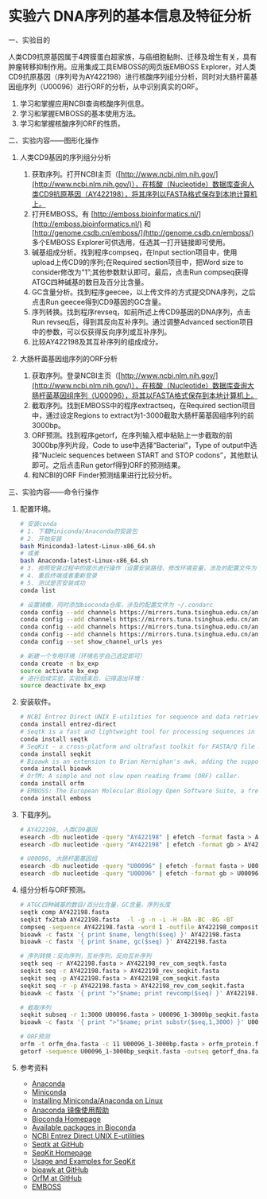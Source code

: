# 实验六 DNA序列的基本信息及特征分析

一、实验目的

人类CD9抗原基因属于4跨膜蛋白超家族，与癌细胞黏附、迁移及增生有关，具有肿瘤转移抑制作用。应用集成工具EMBOSS的网页版EMBOSS Explorer，对人类CD9抗原基因（序列号为AY422198）进行核酸序列组分分析，同时对大肠杆菌基因组序列（U00096）进行ORF的分析，从中识别真实的ORF。

1. 学习和掌握应用NCBI查询核酸序列信息。
2. 学习和掌握EMBOSS的基本使用方法。
3. 学习和掌握核酸序列ORF的性质。

二、实验内容——图形化操作

1. 人类CD9基因的序列组分分析
     1. 获取序列。打开NCBI主页（[http://www.ncbi.nlm.nih.gov/](http://www.ncbi.nlm.nih.gov/)），在核酸（Nucleotide）数据库查询人类CD9抗原基因（AY422198），将其序列以FASTA格式保存到本地计算机上。
     2. 打开EMBOSS。有 [http://emboss.bioinformatics.nl/](http://emboss.bioinformatics.nl/) 和 [http://genome.csdb.cn/emboss/](http://genome.csdb.cn/emboss/) 多个EMBOSS Explorer可供选用，任选其一打开链接即可使用。
     3. 碱基组成分析。找到程序compseq，在Input section项目中，使用upload上传CD9的序列;在Required section项目中，把Word size to consider修改为“1”;其他参数默认即可。最后，点击Run compseq获得ATGC四种碱基的数目及百分比含量。
     4. GC含量分析。找到程序geecee，以上传文件的方式提交DNA序列，之后点击Run geecee得到CD9基因的GC含量。
     5. 序列转换。找到程序revseq，如前所述上传CD9基因的DNA序列，点击Run revseq后，得到其反向互补序列。通过调整Advanced section项目中的参数，可以仅获得反向序列或互补序列。
     6. 比较AY422198及其互补序列的组成成分。

2. 大肠杆菌基因组序列的ORF分析
     1. 获取序列。登录NCBI主页（[http://www.ncbi.nlm.nih.gov/](http://www.ncbi.nlm.nih.gov/)），在核酸（Nucleotide）数据库查询大肠杆菌基因组序列（U00096），将其以FASTA格式保存到本地计算机上。
     2. 截取序列。找到EMBOSS中的程序extractseq，在Required section项目中，通过设定Regions to extract为1-3000截取大肠杆菌基因组序列的前3000bp。
     3. ORF预测。找到程序getorf，在序列输入框中粘贴上一步截取的前3000bp序列片段，Code to use中选择“Bacterial”，Type of output中选择“Nucleic sequences between START and STOP codons”，其他默认即可。之后点击Run getorf得到ORF的预测结果。
     4. 和NCBI的ORF Finder预测结果进行比较分析。

三、实验内容——命令行操作

1. 配置环境。

   ```bash
   # 安装conda
   # 1. 下载Miniconda/Anaconda的安装包
   # 2. 开始安装
   bash Miniconda3-latest-Linux-x86_64.sh
   # 或者
   bash Anaconda-latest-Linux-x86_64.sh
   # 3. 按照安装过程中的提示进行操作（设置安装路径、修改环境变量，涉及的配置文件为 ~/.bashrc）
   # 4. 重启终端或者重新登录
   # 5. 测试是否安装成功
   conda list
   
   # 设置镜像，同时添加bioconda仓库，涉及的配置文件为 ~/.condarc
   conda config --add channels https://mirrors.tuna.tsinghua.edu.cn/anaconda/pkgs/free/
   conda config --add channels https://mirrors.tuna.tsinghua.edu.cn/anaconda/pkgs/main/
   conda config --add channels https://mirrors.tuna.tsinghua.edu.cn/anaconda/cloud/conda-forge/
   conda config --add channels https://mirrors.tuna.tsinghua.edu.cn/anaconda/cloud/bioconda/
   conda config --set show_channel_urls yes
   
   # 新建一个专用环境（环境名字自己选定即可）
   conda create -n bx_exp
   source activate bx_exp
   # 进行后续实验，实验结束后，记得退出环境：
   source deactivate bx_exp
   ```

2. 安装软件。

   ```bash
   # NCBI Entrez Direct UNIX E-utilities for sequence and data retrieval from NCBI
   conda install entrez-direct
   # Seqtk is a fast and lightweight tool for processing sequences in the FASTA or FASTQ format
   conda install seqtk
   # SeqKit - a cross-platform and ultrafast toolkit for FASTA/Q file manipulation
   conda install seqkit
   # Bioawk is an extension to Brian Kernighan's awk, adding the support of several common biological data formats, including optionally gzip'ed BED, GFF, SAM, VCF, FASTA/Q and TAB-delimited formats with column names.
   conda install bioawk
   # OrfM: A simple and not slow open reading frame (ORF) caller.
   conda install orfm
   # EMBOSS: The European Molecular Biology Open Software Suite, a free Open Source software analysis package specially developed for the needs of the molecular biology (e.g. EMBnet) user community
   conda install emboss
   ```

3. 下载序列。

   ```bash
   # AY422198, 人类CD9基因
   esearch -db nucleotide -query "AY422198" | efetch -format fasta > AY422198.fasta
   esearch -db nucleotide -query "AY422198" | efetch -format gb > AY422198.gb
   
   # U00096, 大肠杆菌基因组
   esearch -db nucleotide -query "U00096" | efetch -format fasta > U00096.fasta
   esearch -db nucleotide -query "U00096" | efetch -format gb > U00096.gb
   ```

4. 组分分析与ORF预测。

   ```bash
   # ATGC四种碱基的数目/百分比含量，GC含量，序列长度
   seqtk comp AY422198.fasta
   seqkit fx2tab AY422198.fasta  -l -g -n -i -H -BA -BC -BG -BT
   compseq -sequence AY422198.fasta -word 1 -outfile AY422198_composition.txt
   bioawk -c fastx '{ print $name, length($seq) }' AY422198.fasta
   bioawk -c fastx '{ print $name, gc($seq) }' AY422198.fasta
   
   # 序列转换：反向序列，互补序列，反向互补序列
   seqtk seq -r AY422198.fasta > AY422198_rev_com_seqtk.fasta
   seqkit seq -r AY422198.fasta > AY422198_rev_seqkit.fasta
   seqkit seq -p AY422198.fasta > AY422198_com_seqkit.fasta
   seqkit seq -r -p AY422198.fasta > AY422198_rev_com_seqkit.fasta
   bioawk -c fastx '{ print ">"$name; print revcomp($seq) }' AY422198.fasta > AY422198_rev_com_bioawk.fasta
   
   # 截取序列
   seqkit subseq -r 1:3000 U00096.fasta > U00096_1-3000bp_seqkit.fasta
   bioawk -c fastx '{ print ">"$name; print substr($seq,1,3000) }' U00096.fasta > U00096_1-3000bp_bioawk.fasta
   
   # ORF预测
   orfm -t orfm_dna.fasta -c 11 U00096_1-3000bp.fasta > orfm_protein.fasta
   getorf -sequence U00096_1-3000bp_seqkit.fasta -outseq getorf_dna.fa -table 11 -minsize 90 -find 3
   ```


5. 参考资料
   * [Anaconda](https://www.anaconda.com/download/#linux)
   * [Miniconda](https://conda.io/miniconda.html)
   * [Installing Miniconda/Anaconda on Linux](https://conda.io/docs/user-guide/install/linux.html)
   * [Anaconda 镜像使用帮助](https://mirror.tuna.tsinghua.edu.cn/help/anaconda/)
   * [Bioconda Homepage](https://bioconda.github.io/index.html)
   * [Available packages in Bioconda](https://bioconda.github.io/index.html)
   * [NCBI Entrez Direct UNIX E-utilities](http://bioinformatics.cvr.ac.uk/blog/ncbi-entrez-direct-unix-e-utilities/)
   * [Seqtk at GitHub](https://github.com/lh3/seqtk)
   * [SeqKit Homepage](https://bioinf.shenwei.me/seqkit/)
   * [Usage and Examples for SeqKit](https://bioinf.shenwei.me/seqkit/usage/)
   * [bioawk at GitHub](https://github.com/lh3/bioawk)
   * [OrfM at GitHub](https://github.com/wwood/OrfM)
   * [EMBOSS](http://emboss.sourceforge.net/developers/acd/commandline.html)